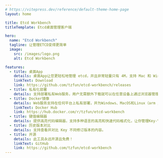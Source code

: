```yaml
---
# https://vitepress.dev/reference/default-theme-home-page
layout: home

title: Etcd Workbench
titleTemplate: Etcd桌面管理客户端

hero:
  name: "Etcd Workbench"
  tagline: 让管理ETCD变得更简单
  image:
    src: /images/logo.png
    alt: Etcd Workbench

features:
  - title: 桌面App
    details: 桌面App让您更轻松地管理 etcd，并且非常轻量只有 4M，支持 Mac 和 Windows 的主流版本。
    linkText: Download
    link: https://github.com/tzfun/etcd-workbench/releases
  - title: 私有化部署
    details: 支持部署私有Web服务，用户无需额外下载就可以在任意设备上通过浏览器管理etcd。
  - title: Docker镜像
    details: Web服务支持在任何平台上私有部署，并为Windows、MacOS和Linux（arm / x86）提供Docker镜像，你可以在Docker中直接启动它。
    linkText: Docker Hub
    link: https://hub.docker.com/r/tzfun/etcd-workbench
  - title: 键值编辑器
    details: 提供高亮代码编辑器，支持多种语言的高亮和快速代码格式化，让你管理Key-Value更加得心应手。
  - title: 历史版本对比
    details: 支持查看并对比 Key 不同修订版本的内容。 
  - title: 开源
    details: 此工具永远开源且免费！
    linkText: GitHub
    link: https://github.com/tzfun/etcd-workbench
---
```


